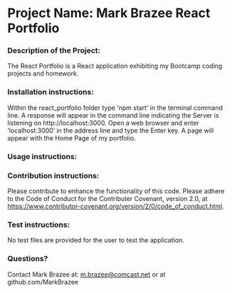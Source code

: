 # Project Name: Mark Brazee React Portfolio

### Description of the Project:

The React Portfolio is a React application exhibiting my Bootcamp coding projects and homework.

### Installation instructions:

Within the react_portfolio folder type ‘npm start’ in the terminal command line. A response will appear in the command line indicating the Server is listening on http://localhost:3000. Open a web browser and enter ‘localhost:3000’ in the address line and type the Enter key. A page will appear with the Home Page of my portfolio.

### Usage instructions:

### Contribution instructions:

Please contribute to enhance the functionality of this code. Please adhere to the Code of Conduct for the Contributer Covenant, version 2.0, at https://www.contributor-covenant.org/version/2/0/code_of_conduct.html.

### Test instructions:

No test files are provided for the user to test the application.

### Questions?

Contact Mark Brazee at: m.brazee@comcast.net or at github.com/MarkBrazee
